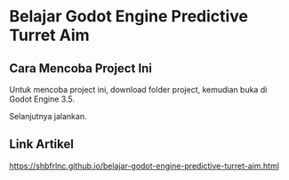 # Belajar Godot Engine Predictive Turret Aim

## Cara Mencoba Project Ini

Untuk mencoba project ini, download folder project, kemudian buka di Godot Engine 3.5.

Selanjutnya jalankan.

## Link Artikel

https://shbfrlnc.github.io/belajar-godot-engine-predictive-turret-aim.html